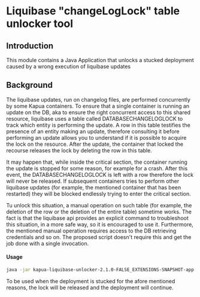 Liquibase "changeLogLock" table unlocker tool
==========

## Introduction

This module contains a Java Application that unlocks a stucked deployment caused by a
wrong execution of liquibase updates

## Background

The liquibase updates, run on changelog files, are performed concurrently by some Kapua
containers. To ensure that a single container is running an update on the DB, aka to
ensure the right concurrent
access to this shared resource, liquibase uses a table called DATABASECHANGELOGLOCK to
track which entity is performing the update. A row in this table testifies the presence of
an entity making an
update, therefore consulting it before performing an update allows you to understand if it
is possible to acquire the lock on the resource.
After the update, the container that locked the recourse releases the lock by deleting the
row in this table.

It may happen that, while inside the critical section, the container running the update is
stopped for some reason, for example for a crash. After this event, the
DATABASECHANGELOGLOCK is left with a
row therefore the lock will never be released. If subsequent containers tries to perform
other liquibase updates (for example, the mentioned container that has been restarted)
they will be blocked
endlessly trying to enter the critical section.

Tu unlock this situation, a manual operation on such table (for example, the deletion of
the row or the deletion of the entire table) sometime works. The fact is that the
liquibase api provides an
explicit command to troubleshoot this situation, in a more safe way, so it is encouraged
to use it. Furthermore, the mentioned manual operation requires access to the DB
retrieving credentials and so
on. The proposed script doesn't require this and get the job done with a single
invocation.

#### Usage

```bash
java -jar kapua-liquibase-unlocker-2.1.0-FALSE_EXTENSIONS-SNAPSHOT-app.jar
```

To be used when the deployment is stucked for the afore mentioned reasons, the lock will
be released and the deployment will continue.